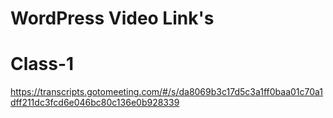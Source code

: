 # WordPress Video Link's

# Class-1
https://transcripts.gotomeeting.com/#/s/da8069b3c17d5c3a1ff0baa01c70a1dff211dc3fcd6e046bc80c136e0b928339




